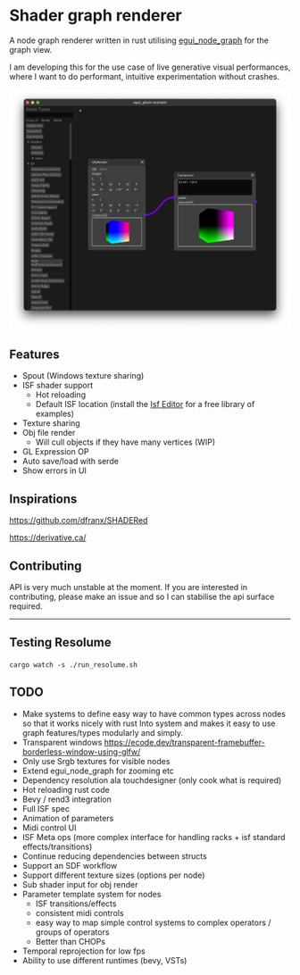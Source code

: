 # Shader graph renderer

A node graph renderer written in rust utilising [egui_node_graph](https://github.com/setzer22/egui_node_graph) for the graph view.

I am developing this for the use case of live generative visual performances, where I want to do performant, intuitive experimentation without crashes.

![screenshot](media/screenshot.png)

## Features

- Spout (Windows texture sharing)
- ISF shader support
  - Hot reloading
  - Default ISF location (install the [Isf Editor](https://isf.vidvox.net/desktop-editor/) for a free library of examples)
- Texture sharing
- Obj file render
  - Will cull objects if they have many vertices (WIP)
- GL Expression OP
- Auto save/load with serde
- Show errors in UI

## Inspirations

https://github.com/dfranx/SHADERed

https://derivative.ca/

## Contributing

API is very much unstable at the moment. If you are interested in contributing, please make an issue and so I can stabilise the api surface required.

---

## Testing Resolume

`cargo watch -s ./run_resolume.sh`

## TODO

- Make systems to define easy way to have common types across nodes so that it works nicely with rust Into<T> system and makes it easy to use graph features/types modularly and simply.
- Transparent windows https://ecode.dev/transparent-framebuffer-borderless-window-using-glfw/
- Only use Srgb textures for visible nodes
- Extend egui_node_graph for zooming etc
- Dependency resolution ala touchdesigner (only cook what is required)
- Hot reloading rust code
- Bevy / rend3 integration
- Full ISF spec
- Animation of parameters
- Midi control UI
- ISF Meta ops (more complex interface for handling racks + isf standard effects/transitions)
- Continue reducing dependencies between structs
- Support an SDF workflow
- Support different texture sizes (options per node)
- Sub shader input for obj render
- Parameter template system for nodes
  - ISF transitions/effects
  - consistent midi controls
  - easy way to map simple control systems to complex operators / groups of operators
  - Better than CHOPs
- Temporal reprojection for low fps
- Ability to use different runtimes (bevy, VSTs)

